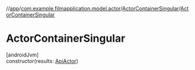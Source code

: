 //[app](../../../index.md)/[com.example.filmapplication.model.actor](../index.md)/[ActorContainerSingular](index.md)/[ActorContainerSingular](-actor-container-singular.md)

# ActorContainerSingular

[androidJvm]\
constructor(results: [ApiActor](../-api-actor/index.md))
